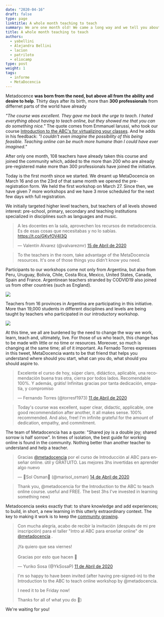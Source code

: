 ```yaml
---
date: "2020-04-16"
draft: false
type: page
linktitle: A whole month teaching to teach
summary: We are one month old! We came a long way and we tell you about it here
title: A whole month teaching to teach
authors: 
  - yabellini
  - Alejandra Bellini
  - lacion
  - patriloto
  - eliocamp
type: post
weight: 1
tags: 
  - informe
  - MetaDocencia 
---
```

  
Metadocence **was born from the need, but above all from the ability and desire to help**. Thirty days after its birth, more than **300 professionals** from differnet parts of the world have already 

_"The course was excellent. They gave me back the urge to teach. I hated everything about having to teach online, but they showed me that you can do something nice."_ The quote comes from Emmanuel Iarussi, who took our course [Introduction to the ABC's for virtualizing your classes](https://metadocencia.netlify.app/cursos/abc-online/intro-abc/). And he adds in his feedback: _"I couldn't even imagine the possibility of this being feasible. Teaching online can be much more humane than I could have ever imagined."_

After only one month, 108 teachers have already taken this course and joined the community which, added to the more than 200 who are already pre-registered make more than 300 professionals have joined the initiative.

Today is the first month since we started. We dreamt up MetaDocencia on March 16 and on the 23rd of that same month we opened the pre-registration form. We held the first workshop on March 27. Since then, we have given 7 more workshops and we have 3 mroe scheduled for the next few days with full registration. 

We initially targeted higher level teachers, but teachers of all levels showed interest: pre-school, primary, secondary and teaching institutions specialized in disciplines such as languages and music.

<blockquote class="twitter-tweet"><p lang="es" dir="ltr">A les docentes en la sala, aprovechen los recursos de metadocencia. Es de esas cosas que necesitabas y no lo sabías. <a href="https://t.co/GKvfOV4I3Q">https://t.co/GKvfOV4I3Q</a></p>&mdash; Valentín Alvarez (@valvarezmr) <a href="https://twitter.com/valvarezmr/status/1250223788777709568?ref_src=twsrc%5Etfw">15 de Abril de 2020</a></blockquote> <script async src="https://platform.twitter.com/widgets.js" charset="utf-8"></script> 

> To the teachers in the room, take advantage of the MetaDocencia resources. It's one of those things you didn't know you need.

Participants to our workshops come not only from Argentina, but also from Peru, Uruguay, Bolivia, Chile, Costa Rica, Mexico, United States, Canada, Spain and France. Argentinean teachers stranded by CODVID19 also joined us from other countries (such as England).

![](https://i.imgur.com/kcpwZiM.png)

Teachers from 16 provinces in Argentina are participating in this initiative. More than 19,000 students in different disciplines and levels are being taught by teachers who participated in our introductory workshop.

![](https://i.imgur.com/C4be9ta.png)

At this time, we all are burdened by the need to change the way we work, learn, teach and, ultimately, live. For those of us who teach, this change has to be made with little or no time or resources. Moreover, so much is changing at the same time; all of it important. As Fernado Torres expresses in this tweet, MetaDocencia wants to be that friend that helps you understand where should you start, what can you do, what should you should aspire to.

<blockquote class="twitter-tweet"><p lang="es" dir="ltr">Excelente el curso de hoy, súper claro, didáctico, aplicable, una recomendación buena tras otra, cierra por todos lados. Recomendable 100%. Y además, grátis! Infinitas gracias por tanta dedicación, empatía, y compromiso</p>&mdash; Fernando Torres (@torresf1973) <a href="https://twitter.com/torresf1973/status/1249007107153821696?ref_src=twsrc%5Etfw">11 de Abril de 2020</a></blockquote> <script async src="https://platform.twitter.com/widgets.js" charset="utf-8"></script> 

> Today's course was excellent, super clear, didactic, applicable, one good recommendation after another, it all makes sense. 100% recommended. And also, free! I'm infinite grateful for the amount of dedication, empathy, and commitment.

The team of Metadocencia has a quote: "Shared joy is a double joy; shared sorrow is half sorrow". In times of isolation, the best guide for working online is found in the community. Nothing better than another teacher to understand and help a teacher.

<blockquote class="twitter-tweet"><p lang="es" dir="ltr">Gracias <a href="https://twitter.com/metadocencia?ref_src=twsrc%5Etfw">@metadocencia</a> por el curso de Introducción al ABC para enseñar online. útil y GRATUITO. Las mejores 3hs invertidas en aprender algo nuevo</p>&mdash; 💚Sol Osman💚 (@marisol_osman) <a href="https://twitter.com/marisol_osman/status/1250077903171223553?ref_src=twsrc%5Etfw">14 de Abril de 2020</a></blockquote> <script async src="https://platform.twitter.com/widgets.js" charset="utf-8"></script> 

>Thank you, @metadocencia for the Introduction to the ABC to teach online course. useful and FREE. The best 3hs I've invested in learning something new)

Metadocencia seeks exactly that: to share knowledge and add experiences; to build, in short, a new learning in this utterly extraordinary context.
The key to making it work is to keep the [community growing](https://join.slack.com/t/metadocencia/shared_invite/zt-cq1hleoz-Ij2AgXKJBjg03sRuoxLhjg).


<blockquote class="twitter-tweet"><p lang="es" dir="ltr">Con mucha alegría, acabo de recibir la invitación (después de mi pre inscripción) para el taller &quot;Intro al ABC para enseñar online&quot; de <a href="https://twitter.com/metadocencia?ref_src=twsrc%5Etfw">@metadocencia</a> .<br><br>¡Ya quiero que sea viernes!<br><br>Gracias por esto que hacen 💜</p>&mdash; Yuriko Sosa (@YkSosaP) <a href="https://twitter.com/YkSosaP/status/1249068691347705858?ref_src=twsrc%5Etfw">11 de Abril de 2020</a></blockquote> <script async src="https://platform.twitter.com/widgets.js" charset="utf-8"></script> 


> I'm so happy to have been invited (after having pre-signed-in) to the Introduction to the ABC to teach online workshop by @metadocencia.   
>
> I need it to be Friday now!
>
> Thanks for all of what you do 💜)

We're waiting for you!




